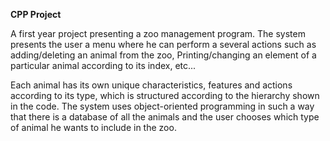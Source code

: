 **CPP Project**

A first year project presenting a zoo management program.
The system presents the user a menu where he can perform a several actions such as adding/deleting an animal from the zoo,
Printing/changing an element of a particular animal according to its index, etc...

Each animal has its own unique characteristics, features and actions according to its type, which is structured according to the hierarchy shown in the code.
The system uses object-oriented programming in such a way that there is a database of all the animals and the user chooses which type of animal he wants to include in the zoo.
